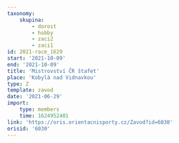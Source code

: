 ```yaml
---
taxonomy:
    skupina:
        - dorost
        - hobby
        - zaci2
        - zaci1
id: 2021-race_1629
start: '2021-10-09'
end: '2021-10-09'
title: 'Mistrovství ČR štafet'
place: 'Kobylá nad Vidnavkou'
type: Z
template: zavod
date: '2021-06-29'
import:
    type: members
    time: 1624952401
link: 'https://oris.orientacnisporty.cz/Zavod?id=6030'
orisid: '6030'
---
```


